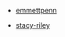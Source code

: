 <!-- Please use Markdown to create a link to your Github profile using either your name or github user name as the text, and place your name alphabetically on this page. -->
* [emmettpenn](https://github.com/egpennington)
- [stacy-riley](https://github.com/stacy-riley)